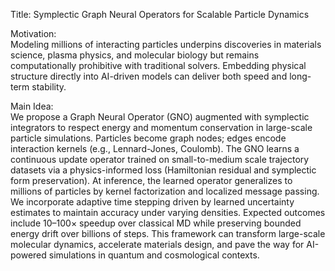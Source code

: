 Title: Symplectic Graph Neural Operators for Scalable Particle Dynamics

Motivation:  
Modeling millions of interacting particles underpins discoveries in materials science, plasma physics, and molecular biology but remains computationally prohibitive with traditional solvers. Embedding physical structure directly into AI-driven models can deliver both speed and long-term stability.

Main Idea:  
We propose a Graph Neural Operator (GNO) augmented with symplectic integrators to respect energy and momentum conservation in large-scale particle simulations. Particles become graph nodes; edges encode interaction kernels (e.g., Lennard-Jones, Coulomb). The GNO learns a continuous update operator trained on small-to-medium scale trajectory datasets via a physics-informed loss (Hamiltonian residual and symplectic form preservation). At inference, the learned operator generalizes to millions of particles by kernel factorization and localized message passing. We incorporate adaptive time stepping driven by learned uncertainty estimates to maintain accuracy under varying densities. Expected outcomes include 10–100× speedup over classical MD while preserving bounded energy drift over billions of steps. This framework can transform large-scale molecular dynamics, accelerate materials design, and pave the way for AI-powered simulations in quantum and cosmological contexts.